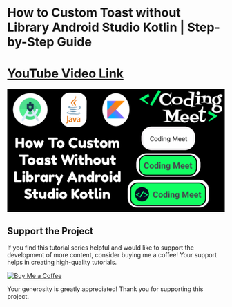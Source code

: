 # How to Custom Toast without Library Android Studio Kotlin | Step-by-Step Guide

# [YouTube Video Link](https://youtu.be/W3KwoYVQZNQ)

![App](image/img1.png)


## Support the Project

If you find this tutorial series helpful and would like to support the development of more content, consider buying me a coffee! Your support helps in creating high-quality tutorials.

[![Buy Me a Coffee](https://img.shields.io/badge/Buy%20Me%20a%20Coffee-Donate-orange?style=for-the-badge&logo=buy-me-a-coffee)](https://www.buymeacoffee.com/codingmeet)

Your generosity is greatly appreciated! Thank you for supporting this project.
